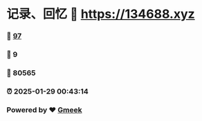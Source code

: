 # 记录、回忆 :link: https://134688.xyz 
### :page_facing_up: [97](https://134688.xyz/tag.html) 
### :speech_balloon: 9 
### :hibiscus: 80565 
### :alarm_clock: 2025-01-29 00:43:14 
### Powered by :heart: [Gmeek](https://github.com/Meekdai/Gmeek)
